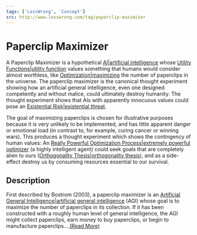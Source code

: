```yaml
---
tags: ['LessWrong', 'Concept']
src: http://www.lesswrong.com/tag/paperclip-maximizer
---
```


# Paperclip Maximizer
A Paperclip Maximizer is a hypothetical [AI|artificial intelligence](http://lesswrong.com/tag/ai) whose [Utility Functions|utility function](http://lesswrong.com/tag/utility-functions) values something that humans would consider almost worthless, like [Optimization|maximizing](http://lesswrong.com/tag/optimization) the number of paperclips in the universe. The paperclip maximizer is the canonical thought experiment showing how an artificial general intelligence, even one designed competently and without malice, could ultimately destroy humanity. The thought experiment shows that AIs with apparently innocuous values could pose an [Existential Risk|existential threat](https://www.lesswrong.com/tag/existential-risk).

The goal of maximizing paperclips is chosen for illustrative purposes because it is very unlikely to be implemented, and has little apparent danger or emotional load (in contrast to, for example, curing cancer or winning wars). This produces a thought experiment which shows the contingency of human values: An [Really Powerful Optimization Process|extremely powerful optimizer](https://www.lesswrong.com/tag/really-powerful-optimization-process) (a highly intelligent agent) could seek goals that are completely alien to ours ([Orthogonality Thesis|orthogonality thesis](https://www.lesswrong.com/tag/orthogonality-thesis)), and as a side-effect destroy us by consuming resources essential to our survival.

## Description
First described by Bostrom (2003), a paperclip maximizer is an [Artificial General Intelligence|artificial general intelligence](https://www.lesswrong.com/tag/artificial-general-intelligence) (AGI) whose goal is to maximize the number of paperclips in its collection. If it has been constructed with a roughly human level of general intelligence, the AGI might collect paperclips, earn money to buy paperclips, or begin to manufacture paperclips....[(Read More)]()

